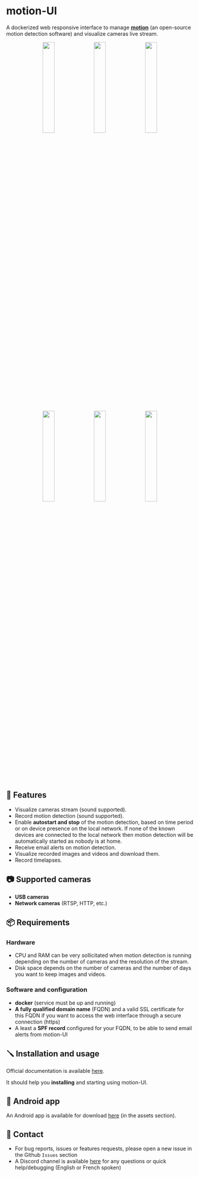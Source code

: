 # motion-UI

A dockerized web responsive interface to manage <a href="https://github.com/Motion-Project/motion"><b>motion</b></a> (an open-source motion detection software) and visualize cameras live stream.

<div align="center">
    <img src="https://github.com/user-attachments/assets/964f1307-c295-49f6-82e5-db6326f909b4" width=25% align="top">
    &nbsp;
    <img src="https://github.com/user-attachments/assets/caa8944d-5d8e-4b4b-a706-5a2e469dac7e" width=25% align="top">
    &nbsp;
    <img src="https://github.com/user-attachments/assets/7a9f1efd-bef0-42b9-ba8f-6c7bde8be028" width=25% align="top">
</div>
<br>
<div align="center">
    <img src="https://github.com/user-attachments/assets/0c3876f5-dfa6-45bd-a750-ca8b4cfe1133" width=25% align="top">
    &nbsp;
    <img src="https://github.com/user-attachments/assets/68cd77fd-69cf-46f4-aca2-528d5d42077f" width=25% align="top">
    &nbsp;
    <img src="https://github.com/user-attachments/assets/ba3352ea-4174-4707-9f4c-9f6bf2074968" width=25% align="top">
</div>

<br>

## 🚀 Features

- Visualize cameras stream (sound supported).
- Record motion detection (sound supported).
- Enable **autostart and stop** of the motion detection, based on time period or on device presence on the local network. If none of the known devices are connected to the local network then motion detection will be automatically started as nobody is at home.
- Receive email alerts on motion detection.
- Visualize recorded images and videos and download them.
- Record timelapses.

## 📷 Supported cameras

- **USB cameras**
- **Network cameras** (RTSP, HTTP, etc.)

## 📦 Requirements

### Hardware

- CPU and RAM can be very sollicitated when motion detection is running depending on the number of cameras and the resolution of the stream.
- Disk space depends on the number of cameras and the number of days you want to keep images and videos.

### Software and configuration

- **docker** (service must be up and running)
- **A fully qualified domain name** (FQDN) and a valid SSL certificate for this FQDN if you want to access the web interface through a secure connection (https)
- A least a **SPF record** configured for your FQDN, to be able to send email alerts from motion-UI

## 🪛 Installation and usage

Official documentation is available <a href="https://github.com/lbr38/motion-UI/wiki">here</a>.

It should help you **installing** and starting using motion-UI.

## 📱 Android app

An Android app is available for download <a href="https://github.com/lbr38/motion-UI/releases/tag/android-1.0.0">here</a> (in the assets section).

## 📧 Contact

- For bug reports, issues or features requests, please open a new issue in the Github ``Issues`` section
- A Discord channel is available <a href="https://discord.gg/Dn8FurvWfX">here</a> for any questions or quick help/debugging (English or French spoken)
